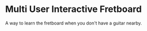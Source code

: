 
# Multi User Interactive Fretboard

A way to learn the fretboard when you don't have a guitar nearby.

